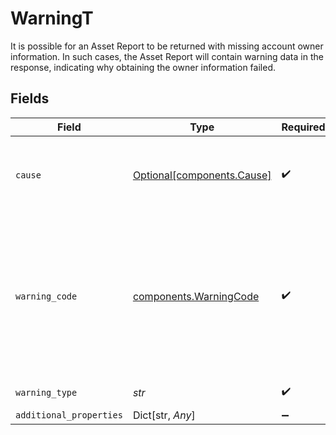 # WarningT

It is possible for an Asset Report to be returned with missing account owner information. In such cases, the Asset Report will contain warning data in the response, indicating why obtaining the owner information failed.


## Fields

| Field                                                                                                                                                                                                                                                                                                                                                                 | Type                                                                                                                                                                                                                                                                                                                                                                  | Required                                                                                                                                                                                                                                                                                                                                                              | Description                                                                                                                                                                                                                                                                                                                                                           |
| --------------------------------------------------------------------------------------------------------------------------------------------------------------------------------------------------------------------------------------------------------------------------------------------------------------------------------------------------------------------- | --------------------------------------------------------------------------------------------------------------------------------------------------------------------------------------------------------------------------------------------------------------------------------------------------------------------------------------------------------------------- | --------------------------------------------------------------------------------------------------------------------------------------------------------------------------------------------------------------------------------------------------------------------------------------------------------------------------------------------------------------------- | --------------------------------------------------------------------------------------------------------------------------------------------------------------------------------------------------------------------------------------------------------------------------------------------------------------------------------------------------------------------- |
| `cause`                                                                                                                                                                                                                                                                                                                                                               | [Optional[components.Cause]](../../models/components/cause.md)                                                                                                                                                                                                                                                                                                        | :heavy_check_mark:                                                                                                                                                                                                                                                                                                                                                    | An error object and associated `item_id` used to identify a specific Item and error when a batch operation operating on multiple Items has encountered an error in one of the Items.                                                                                                                                                                                  |
| `warning_code`                                                                                                                                                                                                                                                                                                                                                        | [components.WarningCode](../../models/components/warningcode.md)                                                                                                                                                                                                                                                                                                      | :heavy_check_mark:                                                                                                                                                                                                                                                                                                                                                    | The warning code identifies a specific kind of warning. `OWNERS_UNAVAILABLE` indicates that account-owner information is not available.`INVESTMENTS_UNAVAILABLE` indicates that Investments specific information is not available. `TRANSACTIONS_UNAVAILABLE` indicates that transactions information associated with Credit and Depository accounts are unavailable. |
| `warning_type`                                                                                                                                                                                                                                                                                                                                                        | *str*                                                                                                                                                                                                                                                                                                                                                                 | :heavy_check_mark:                                                                                                                                                                                                                                                                                                                                                    | The warning type, which will always be `ASSET_REPORT_WARNING`                                                                                                                                                                                                                                                                                                         |
| `additional_properties`                                                                                                                                                                                                                                                                                                                                               | Dict[str, *Any*]                                                                                                                                                                                                                                                                                                                                                      | :heavy_minus_sign:                                                                                                                                                                                                                                                                                                                                                    | N/A                                                                                                                                                                                                                                                                                                                                                                   |